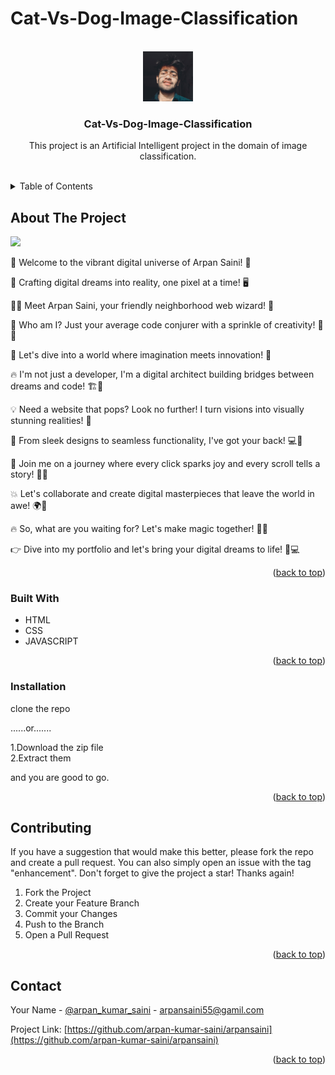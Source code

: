 # Cat-Vs-Dog-Image-Classification



<!-- PROJECT LOGO -->
<br />
<div align="center" id='readme-top'>
  <a href="">
    <img src="https://github.com/arpan-kumar-saini/music-website/blob/main/images/pic3.jpg" alt="Logo" width="80" height="80">
  </a>

  <h3 align="center">Cat-Vs-Dog-Image-Classification</h3>

  <p align="center">
    This project is an Artificial Intelligent project in the domain of image classification.
    <br />   
    <br />
    
  </p>
</div>



<!-- TABLE OF CONTENTS -->
<details>
  <summary>Table of Contents</summary>
  <ol>
    <li>
      <a href="#about-the-project">About The Project</a>
      <ul>
        <li><a href="#built-with">Built With</a></li>
      </ul>
    </li>      
    <li><a href="#installation">Installation</a></li>
    <li><a href="#contributing">Contributing</a></li>
    <li><a href="#contact">Contact</a></li>
  </ol>
</details>



<!-- ABOUT THE PROJECT -->
## About The Project
<img src='https://github.com/arpan-kumar-saini/stock-animation/blob/main/PortfolioHomepage.gif'>


🌟 Welcome to the vibrant digital universe of Arpan Saini! 🚀 <br>

🎨 Crafting digital dreams into reality, one pixel at a time! 🖥️ <br>

👨‍💻 Meet Arpan Saini, your friendly neighborhood web wizard! 💫 <br>

🌟 Who am I? Just your average code conjurer with a sprinkle of creativity! 🎩✨ <br>

🚀 Let's dive into a world where imagination meets innovation! 🌈 <br>

🔥 I'm not just a developer, I'm a digital architect building bridges between dreams and code! 🏗️💭 <br>

💡 Need a website that pops? Look no further! I turn visions into visually stunning realities! 🎉 <br>

🌟 From sleek designs to seamless functionality, I've got your back! 💻💫 <br>

🚀 Join me on a journey where every click sparks joy and every scroll tells a story! 📜✨ <br>

💥 Let's collaborate and create digital masterpieces that leave the world in awe! 🌍🎨 <br>

🔥 So, what are you waiting for? Let's make magic together! 🌟✨ <br>

👉 Dive into my portfolio and let's bring your digital dreams to life! 🌟💻 <br>

<p align="right">(<a href="#readme-top">back to top</a>)</p>



### Built With

* HTML
* CSS
* JAVASCRIPT

<p align="right">(<a href="#readme-top">back to top</a>)</p>




### Installation

clone the repo

......or....... 

1.Download the zip file <br>
2.Extract them

and you are good to go.

  

<p align="right">(<a href="#readme-top">back to top</a>)</p>


<!-- CONTRIBUTING -->
## Contributing


If you have a suggestion that would make this better, please fork the repo and create a pull request. You can also simply open an issue with the tag "enhancement".
Don't forget to give the project a star! Thanks again!

1. Fork the Project
2. Create your Feature Branch 
3. Commit your Changes 
4. Push to the Branch 
5. Open a Pull Request

<p align="right">(<a href="#readme-top">back to top</a>)</p>



<!-- CONTACT -->
## Contact

Your Name - [@arpan_kumar_saini](https://www.instagram.com/arpan_kumar_saini/) - arpansaini55@gamil.com

Project Link: [https://github.com/arpan-kumar-saini/arpansaini](https://github.com/arpan-kumar-saini/arpansaini)

<p align="right">(<a href="#readme-top">back to top</a>)</p>







 
